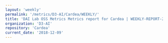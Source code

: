 ```yaml
---
layout: 'weekly'
permalink: '/metrics/D3-AI/Cardea/WEEKLY/'
title: 'DAI Lab OSS Metrics Metrics report for Cardea | WEEKLY-REPORT-2018-12-09'
organization: 'D3-AI'
repository: 'Cardea'
current_date: '2018-12-09'
---
```


